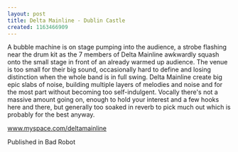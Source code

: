 ```yaml
---
layout: post
title: Delta Mainline - Dublin Castle
created: 1163466909
---
```

A bubble machine is on stage pumping into the audience, a strobe flashing near the drum kit as the 7 members of Delta Mainline awkwardly squash onto the small stage in front of an already warmed up audience. The venue is too small for their big sound, occasionally hard to define and losing distinction when the whole band is in full swing. Delta Mainline create big epic slabs of noise, building multiple layers of melodies and noise and for the most part without becoming too self-indulgent. Vocally there's not a massive amount going on, enough to hold your interest and a few hooks here and there, but generally too soaked in reverb to pick much out which is probably for the best anyway.<p><a href='http://www.myspace.com/deltamainline' target='_blank'>www.myspace.com/deltamainline</a>
<p>Published in Bad Robot</p>
